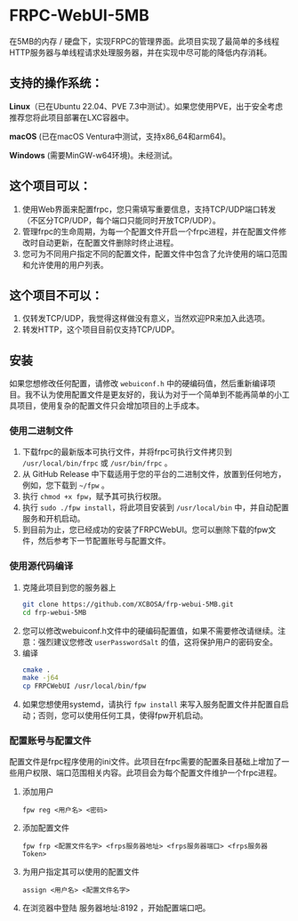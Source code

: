 # FRPC-WebUI-5MB
在5MB的内存 / 硬盘下，实现FRPC的管理界面。此项目实现了最简单的多线程HTTP服务器与单线程请求处理服务器，并在实现中尽可能的降低内存消耗。

## 支持的操作系统：
**Linux**（已在Ubuntu 22.04、PVE 7.3中测试）。如果您使用PVE，出于安全考虑推荐您将此项目部署在LXC容器中。

**macOS** (已在macOS Ventura中测试，支持x86_64和arm64)。

**Windows** (需要MinGW-w64环境)。未经测试。

## 这个项目可以：
1. 使用Web界面来配置frpc，您只需填写重要信息，支持TCP/UDP端口转发（不区分TCP/UDP，每个端口只能同时开放TCP/UDP）。
2. 管理frpc的生命周期，为每一个配置文件开启一个frpc进程，并在配置文件修改时自动更新，在配置文件删除时终止进程。
3. 您可为不同用户指定不同的配置文件，配置文件中包含了允许使用的端口范围和允许使用的用户列表。

## 这个项目不可以：
1. 仅转发TCP/UDP，我觉得这样做没有意义，当然欢迎PR来加入此选项。
2. 转发HTTP，这个项目目前仅支持TCP/UDP。

## 安装
如果您想修改任何配置，请修改 `webuiconf.h` 中的硬编码值，然后重新编译项目。我不认为使用配置文件是更友好的，我认为对于一个简单到不能再简单的小工具项目，使用复杂的配置文件只会增加项目的上手成本。
### 使用二进制文件
1. 下载frpc的最新版本可执行文件，并将frpc可执行文件拷贝到 `/usr/local/bin/frpc` 或 `/usr/bin/frpc` 。
2. 从 GitHub Release 中下载适用于您的平台的二进制文件，放置到任何地方，例如，您下载到 `~/fpw` 。
3. 执行 `chmod +x fpw`，赋予其可执行权限。
4. 执行 `sudo ./fpw install`，将此项目安装到 `/usr/local/bin` 中，并自动配置服务和开机启动。
5. 到目前为止，您已经成功的安装了FRPCWebUI。您可以删除下载的fpw文件，然后参考下一节配置账号与配置文件。
### 使用源代码编译
1. 克隆此项目到您的服务器上
    ``` sh
    git clone https://github.com/XCBOSA/frp-webui-5MB.git
    cd frp-webui-5MB
    ```
2. 您可以修改webuiconf.h文件中的硬编码配置值，如果不需要修改请继续。注意：强烈建议您修改 `userPasswordSalt` 的值，这将保护用户的密码安全。
3. 编译
    ``` sh
    cmake .
    make -j64
    cp FRPCWebUI /usr/local/bin/fpw
    ```
4. 如果您想使用systemd，请执行 `fpw install` 来写入服务配置文件并配置自启动；否则，您可以使用任何工具，使得fpw开机启动。

### 配置账号与配置文件

配置文件是frpc程序使用的ini文件。此项目在frpc需要的配置条目基础上增加了一些用户权限、端口范围相关内容。此项目会为每个配置文件维护一个frpc进程。

1. 添加用户

    ```
    fpw reg <用户名> <密码>
    ```

2. 添加配置文件

    ```
    fpw frp <配置文件名字> <frps服务器地址> <frps服务器端口> <frps服务器Token>
    ```

3. 为用户指定其可以使用的配置文件

    ```
    assign <用户名> <配置文件名字>
    ```

4. 在浏览器中登陆 服务器地址:8192 ，开始配置端口吧。
